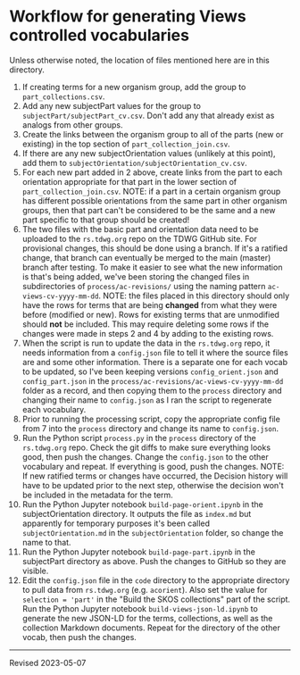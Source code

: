 # Workflow for generating Views controlled vocabularies

Unless otherwise noted, the location of files mentioned here are in this directory.

1. If creating terms for a new organism group, add the group to `part_collections.csv`.
2. Add any new subjectPart values for the group to `subjectPart/subjectPart_cv.csv`. Don't add any that already exist as analogs from other groups.
3. Create the links between the organism group to all of the parts (new or existing) in the top section of `part_collection_join.csv`.
4. If there are any new subjectOrientation values (unlikely at this point), add them to `subjectOrientation/subjectOrientation_cv.csv`.
5. For each new part added in 2 above, create links from the part to each orientation appropriate for that part in the lower section of `part_collection_join.csv`. NOTE: if a part in a certain organism group has different possible orientations from the same part in other organism groups, then that part can't be considered to be the same and a new part specific to that group should be created!
6. The two files with the basic part and orientation data need to be uploaded to the `rs.tdwg.org` repo on the TDWG GitHub site. For provisional changes, this should be done using a branch. If it's a ratified change, that branch can eventually be merged to the main (master) branch after testing. To make it easier to see what the new information is that's being added, we've been storing the changed files in subdirectories of `process/ac-revisions/` using the naming pattern `ac-views-cv-yyyy-mm-dd`. NOTE: the files placed in this directory should only have the rows for terms that are being **changed** from what they were before (modified or new). Rows for existing terms that are unmodified should **not** be included. This may require deleting some rows if the changes were made in steps 2 and 4 by adding to the existing rows.
7. When the script is run to update the data in the `rs.tdwg.org` repo, it needs information from a `config.json` file to tell it where the source files are and some other information. There is a separate one for each vocab to be updated, so I've been keeping versions `config_orient.json` and `config_part.json` in the `process/ac-revisions/ac-views-cv-yyyy-mm-dd` folder as a record, and then copying them to the `process` directory and changing their name to `config.json` as I ran the script to regenerate each vocabulary.
8. Prior to running the processing script, copy the appropriate config file from 7 into the `process` directory and change its name to `config.json`. 
9. Run the Python script `process.py` in the `process` directory of the `rs.tdwg.org` repo. Check the git diffs to make sure everything looks good, then push the changes. Change the `config.json` to the other vocabulary and repeat. If everything is good, push the changes. NOTE: If new ratified terms or changes have occurred, the Decision history will have to be updated prior to the next step, otherwise the decision won't be included in the metadata for the term.
10. Run the Python Jupyter notebook `build-page-orient.ipynb` in the subjectOrientation directory. It outputs the file as `index.md` but apparently for temporary purposes it's been called `subjectOrientation.md` in the `subjectOrientation` folder, so change the name to that.
11. Run the Python Jupyter notebook `build-page-part.ipynb` in the subjectPart directory as above. Push the changes to GitHub so they are visible.
12. Edit the `config.json` file in the `code` directory to the appropriate directory to pull data from `rs.tdwg.org` (e.g. `acorient`). Also set the value for `selection = 'part'` in the "Build the SKOS collections" part of the script. Run the Python Jupyter notebook `build-views-json-ld.ipynb` to generate the new JSON-LD for the terms, collections, as well as the collection Markdown documents. Repeat for the directory of the other vocab, then push the changes.

---
Revised 2023-05-07
